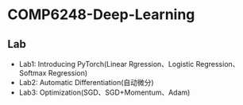 # COMP6248-Deep-Learning

## Lab
- Lab1: Introducing PyTorch(Linear Rgression、Logistic Regression、Softmax Regression)
- Lab2: Automatic Differentiation(自动微分)
- Lab3: Optimization(SGD、SGD+Momentum、Adam)